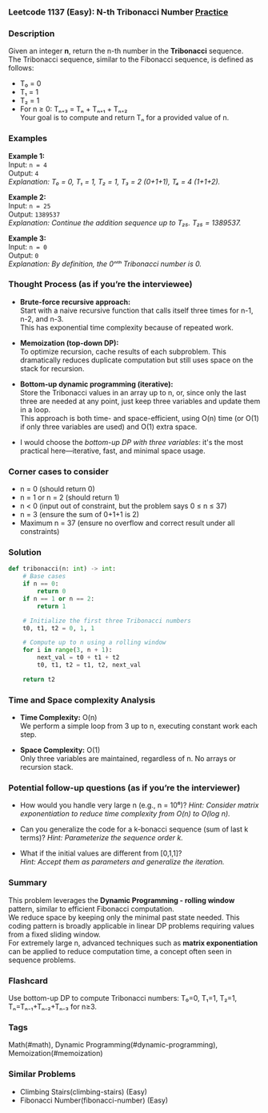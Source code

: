 ### Leetcode 1137 (Easy): N-th Tribonacci Number [Practice](https://leetcode.com/problems/n-th-tribonacci-number)

### Description  
Given an integer **n**, return the n-th number in the **Tribonacci** sequence.  
The Tribonacci sequence, similar to the Fibonacci sequence, is defined as follows:  
- T₀ = 0  
- T₁ = 1  
- T₂ = 1  
- For n ≥ 0: Tₙ₊₃ = Tₙ + Tₙ₊₁ + Tₙ₊₂  
Your goal is to compute and return Tₙ for a provided value of n.

### Examples  

**Example 1:**  
Input: `n = 4`  
Output: `4`  
*Explanation: T₀ = 0, T₁ = 1, T₂ = 1, T₃ = 2 (0+1+1), T₄ = 4 (1+1+2).*

**Example 2:**  
Input: `n = 25`  
Output: `1389537`  
*Explanation: Continue the addition sequence up to T₂₅. T₂₅ = 1389537.*

**Example 3:**  
Input: `n = 0`  
Output: `0`  
*Explanation: By definition, the 0ⁿᵗʰ Tribonacci number is 0.*

### Thought Process (as if you’re the interviewee)  

- **Brute-force recursive approach:**  
  Start with a naive recursive function that calls itself three times for n-1, n-2, and n-3.  
  This has exponential time complexity because of repeated work.

- **Memoization (top-down DP):**  
  To optimize recursion, cache results of each subproblem. This dramatically reduces duplicate computation but still uses space on the stack for recursion.

- **Bottom-up dynamic programming (iterative):**  
  Store the Tribonacci values in an array up to n, or, since only the last three are needed at any point, just keep three variables and update them in a loop.  
  This approach is both time- and space-efficient, using O(n) time (or O(1) if only three variables are used) and O(1) extra space.

- I would choose the *bottom-up DP with three variables*: it's the most practical here—iterative, fast, and minimal space usage.

### Corner cases to consider  
- n = 0 (should return 0)  
- n = 1 or n = 2 (should return 1)  
- n < 0 (input out of constraint, but the problem says 0 ≤ n ≤ 37)  
- n = 3 (ensure the sum of 0+1+1 is 2)  
- Maximum n = 37 (ensure no overflow and correct result under all constraints)

### Solution

```python
def tribonacci(n: int) -> int:
    # Base cases
    if n == 0:
        return 0
    if n == 1 or n == 2:
        return 1

    # Initialize the first three Tribonacci numbers
    t0, t1, t2 = 0, 1, 1

    # Compute up to n using a rolling window
    for i in range(3, n + 1):
        next_val = t0 + t1 + t2
        t0, t1, t2 = t1, t2, next_val

    return t2
```

### Time and Space complexity Analysis  

- **Time Complexity:** O(n)  
  We perform a simple loop from 3 up to n, executing constant work each step.

- **Space Complexity:** O(1)  
  Only three variables are maintained, regardless of n. No arrays or recursion stack.

### Potential follow-up questions (as if you’re the interviewer)  

- How would you handle very large n (e.g., n = 10⁶)?
  *Hint: Consider matrix exponentiation to reduce time complexity from O(n) to O(log n).*

- Can you generalize the code for a k-bonacci sequence (sum of last k terms)?
  *Hint: Parameterize the sequence order k.*

- What if the initial values are different from [0,1,1]?  
  *Hint: Accept them as parameters and generalize the iteration.*

### Summary
This problem leverages the **Dynamic Programming - rolling window** pattern, similar to efficient Fibonacci computation.  
We reduce space by keeping only the minimal past state needed. This coding pattern is broadly applicable in linear DP problems requiring values from a fixed sliding window.  
For extremely large n, advanced techniques such as **matrix exponentiation** can be applied to reduce computation time, a concept often seen in sequence problems.


### Flashcard
Use bottom-up DP to compute Tribonacci numbers: T₀=0, T₁=1, T₂=1, Tₙ=Tₙ₋₁+Tₙ₋₂+Tₙ₋₃ for n≥3.

### Tags
Math(#math), Dynamic Programming(#dynamic-programming), Memoization(#memoization)

### Similar Problems
- Climbing Stairs(climbing-stairs) (Easy)
- Fibonacci Number(fibonacci-number) (Easy)